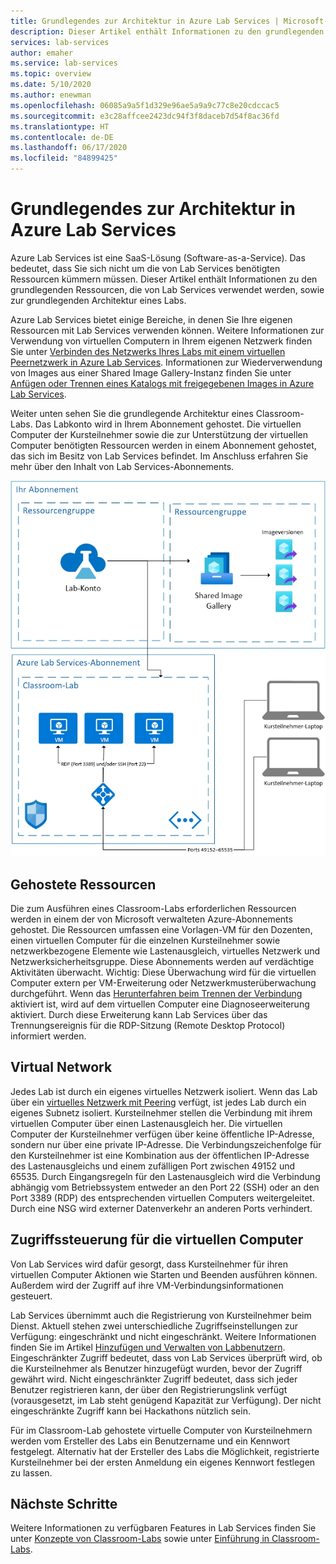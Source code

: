 ```yaml
---
title: Grundlegendes zur Architektur in Azure Lab Services | Microsoft-Dokumentation
description: Dieser Artikel enthält Informationen zu den grundlegenden Ressourcen, die von Lab Services verwendet werden, sowie zur grundlegenden Architektur eines Labs.
services: lab-services
author: emaher
ms.service: lab-services
ms.topic: overview
ms.date: 5/10/2020
ms.author: enewman
ms.openlocfilehash: 06085a9a5f1d329e96ae5a9a9c77c8e20cdccac5
ms.sourcegitcommit: e3c28affcee2423dc94f3f8daceb7d54f8ac36fd
ms.translationtype: HT
ms.contentlocale: de-DE
ms.lasthandoff: 06/17/2020
ms.locfileid: "84899425"
---
```

# <a name="architecture-fundamentals-in-azure-lab-services"></a>Grundlegendes zur Architektur in Azure Lab Services

Azure Lab Services ist eine SaaS-Lösung (Software-as-a-Service). Das bedeutet, dass Sie sich nicht um die von Lab Services benötigten Ressourcen kümmern müssen. Dieser Artikel enthält Informationen zu den grundlegenden Ressourcen, die von Lab Services verwendet werden, sowie zur grundlegenden Architektur eines Labs.  

Azure Lab Services bietet einige Bereiche, in denen Sie Ihre eigenen Ressourcen mit Lab Services verwenden können.  Weitere Informationen zur Verwendung von virtuellen Computern in Ihrem eigenen Netzwerk finden Sie unter [Verbinden des Netzwerks Ihres Labs mit einem virtuellen Peernetzwerk in Azure Lab Services](how-to-connect-peer-virtual-network.md).  Informationen zur Wiederverwendung von Images aus einer Shared Image Gallery-Instanz finden Sie unter [Anfügen oder Trennen eines Katalogs mit freigegebenen Images in Azure Lab Services](how-to-attach-detach-shared-image-gallery.md).

Weiter unten sehen Sie die grundlegende Architektur eines Classroom-Labs.  Das Labkonto wird in Ihrem Abonnement gehostet. Die virtuellen Computer der Kursteilnehmer sowie die zur Unterstützung der virtuellen Computer benötigten Ressourcen werden in einem Abonnement gehostet, das sich im Besitz von Lab Services befindet. Im Anschluss erfahren Sie mehr über den Inhalt von Lab Services-Abonnements.

![Grundlegende Architektur von Classroom-Labs](./media/classroom-labs-fundamentals/labservices-basic-architecture.png)

## <a name="hosted-resources"></a>Gehostete Ressourcen

Die zum Ausführen eines Classroom-Labs erforderlichen Ressourcen werden in einem der von Microsoft verwalteten Azure-Abonnements gehostet.  Die Ressourcen umfassen eine Vorlagen-VM für den Dozenten, einen virtuellen Computer für die einzelnen Kursteilnehmer sowie netzwerkbezogene Elemente wie Lastenausgleich, virtuelles Netzwerk und Netzwerksicherheitsgruppe.  Diese Abonnements werden auf verdächtige Aktivitäten überwacht.  Wichtig: Diese Überwachung wird für die virtuellen Computer extern per VM-Erweiterung oder Netzwerkmusterüberwachung durchgeführt.  Wenn das [Herunterfahren beim Trennen der Verbindung](how-to-enable-shutdown-disconnect.md) aktiviert ist, wird auf dem virtuellen Computer eine Diagnoseerweiterung aktiviert. Durch diese Erweiterung kann Lab Services über das Trennungsereignis für die RDP-Sitzung (Remote Desktop Protocol) informiert werden.

## <a name="virtual-network"></a>Virtual Network

Jedes Lab ist durch ein eigenes virtuelles Netzwerk isoliert.  Wenn das Lab über ein [virtuelles Netzwerk mit Peering](how-to-connect-peer-virtual-network.md) verfügt, ist jedes Lab durch ein eigenes Subnetz isoliert.  Kursteilnehmer stellen die Verbindung mit ihrem virtuellen Computer über einen Lastenausgleich her.  Die virtuellen Computer der Kursteilnehmer verfügen über keine öffentliche IP-Adresse, sondern nur über eine private IP-Adresse.  Die Verbindungszeichenfolge für den Kursteilnehmer ist eine Kombination aus der öffentlichen IP-Adresse des Lastenausgleichs und einem zufälligen Port zwischen 49152 und 65535.  Durch Eingangsregeln für den Lastenausgleich wird die Verbindung abhängig vom Betriebssystem entweder an den Port 22 (SSH) oder an den Port 3389 (RDP) des entsprechenden virtuellen Computers weitergeleitet. Durch eine NSG wird externer Datenverkehr an anderen Ports verhindert.

## <a name="access-control-to-the-virtual-machines"></a>Zugriffssteuerung für die virtuellen Computer

Von Lab Services wird dafür gesorgt, dass Kursteilnehmer für ihren virtuellen Computer Aktionen wie Starten und Beenden ausführen können.  Außerdem wird der Zugriff auf ihre VM-Verbindungsinformationen gesteuert.

Lab Services übernimmt auch die Registrierung von Kursteilnehmer beim Dienst. Aktuell stehen zwei unterschiedliche Zugriffseinstellungen zur Verfügung: eingeschränkt und nicht eingeschränkt. Weitere Informationen finden Sie im Artikel [Hinzufügen und Verwalten von Labbenutzern](how-to-configure-student-usage.md#send-invitations-to-users). Eingeschränkter Zugriff bedeutet, dass von Lab Services überprüft wird, ob die Kursteilnehmer als Benutzer hinzugefügt wurden, bevor der Zugriff gewährt wird. Nicht eingeschränkter Zugriff bedeutet, dass sich jeder Benutzer registrieren kann, der über den Registrierungslink verfügt (vorausgesetzt, im Lab steht genügend Kapazität zur Verfügung). Der nicht eingeschränkte Zugriff kann bei Hackathons nützlich sein.

Für im Classroom-Lab gehostete virtuelle Computer von Kursteilnehmern werden vom Ersteller des Labs ein Benutzername und ein Kennwort festgelegt.  Alternativ hat der Ersteller des Labs die Möglichkeit, registrierte Kursteilnehmer bei der ersten Anmeldung ein eigenes Kennwort festlegen zu lassen.  

## <a name="next-steps"></a>Nächste Schritte

Weitere Informationen zu verfügbaren Features in Lab Services finden Sie unter [Konzepte von Classroom-Labs](classroom-labs-concepts.md) sowie unter [Einführung in Classroom-Labs](classroom-labs-overview.md).
